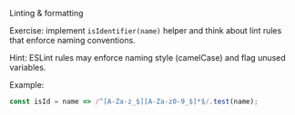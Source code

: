 Linting & formatting

Exercise: implement `isIdentifier(name)` helper and think about lint rules that enforce naming conventions.

Hint: ESLint rules may enforce naming style (camelCase) and flag unused variables.

Example:

```js
const isId = name => /^[A-Za-z_$][A-Za-z0-9_$]*$/.test(name);
```
